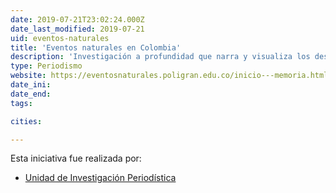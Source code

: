 ```yaml
---
date: 2019-07-21T23:02:24.000Z
date_last_modified: 2019-07-21
uid: eventos-naturales
title: 'Eventos naturales en Colombia'
description: 'Investigación a profundidad que narra y visualiza los desastres naturales que han ocurrido en Colombia en los últimos 38 años.'
type: Periodismo
website: https://eventosnaturales.poligran.edu.co/inicio---memoria.html
date_ini: 
date_end: 
tags:

cities: 

---
```


Esta iniciativa fue realizada por:

- [Unidad de Investigación Periodística](/organizaciones/unidad-investigacion-periodistica)
